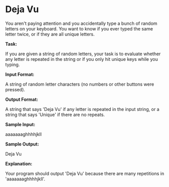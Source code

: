 
# Deja Vu

You aren't paying attention and you accidentally type a bunch of random letters on your keyboard. You want to know if you ever typed the same letter twice, or if they are all unique letters. 

**Task:**

If you are given a string of random letters, your task is to evaluate whether any letter is repeated in the string or if you only hit unique keys while you typing. 

**Input Format:**

A string of random letter characters (no numbers or other buttons were pressed). 

**Output Format:**

A string that says 'Deja Vu' if any letter is repeated in the input string, or a string that says 'Unique' if there are no repeats. 

**Sample Input:**

aaaaaaaghhhhjkll 

**Sample Output:**

Deja Vu

**Explanation:**
  
Your program should output 'Deja Vu' because there are many repetitions in 'aaaaaaaghhhhjkll'.